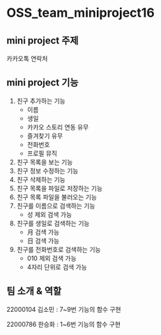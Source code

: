 # OSS_team_miniproject16

## mini project 주제 

카카오톡 연락처 

## mini project 기능 

1. 친구 추가하는 기능
    - 이름
    - 생일 
    - 카카오 스토리 연동 유무
    - 즐겨찾기 유무 
    - 전화번호
    - 프로필 뮤직 
2. 친구 목록을 보는 기능
3. 친구 정보 수정하는 기능
4. 친구 삭제하는 기능
5. 친구 목록을 파일로 저장하는 기능
6. 친구 목록 파일을 불러오는 기능
7. 친구를 이름으로 검색하는 기능
    - 성 제외 검색 가능
8. 친구를 생일로 검색하는 기능
    - 月 검색 가능
    - 日 검색 가능
9. 친구를 전화번호로 검색하는 기능
    - 010 제외 검색 가능
    - 4자리 단위로 검색 가능

## 팀 소개 & 역할 

22000104 김소민 : 7~9번 기능의 함수 구현

22000786 한승화 : 1~6번 기능의 함수 구현

